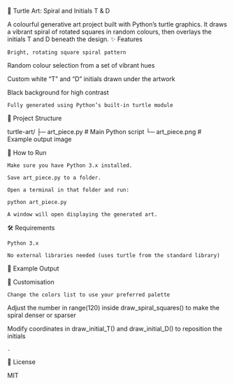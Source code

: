 🎨 Turtle Art: Spiral and Initials T & D

A colourful generative art project built with Python’s turtle graphics.
It draws a vibrant spiral of rotated squares in random colours, then overlays the initials T and D beneath the design.
✨ Features

    Bright, rotating square spiral pattern

Random colour selection from a set of vibrant hues

Custom white “T” and “D” initials drawn under the artwork

Black background for high contrast

    Fully generated using Python’s built-in turtle module

📂 Project Structure

turtle-art/
├─ art_piece.py       # Main Python script
└─ art_piece.png      # Example output image

🚀 How to Run

    Make sure you have Python 3.x installed.

    Save art_piece.py to a folder.

    Open a terminal in that folder and run:

    python art_piece.py

    A window will open displaying the generated art.

🛠️ Requirements

    Python 3.x

    No external libraries needed (uses turtle from the standard library)

📸 Example Output

🧰 Customisation

    Change the colors list to use your preferred palette


Adjust the number in range(120) inside draw_spiral_squares() to make the spiral denser or sparser


Modify coordinates in draw_initial_T() and draw_initial_D() to reposition the initials

    .

📜 License

MIT
